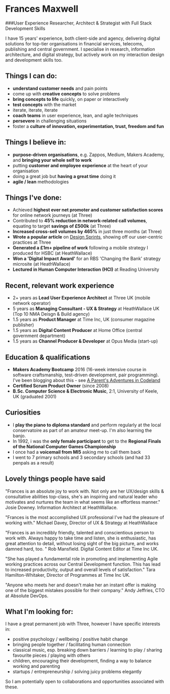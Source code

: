 # Frances Maxwell
###User Experience Researcher, Architect & Strategist with Full Stack Development Skills

I have 15 years' experience, both client-side and agency, delivering digital solutions for top-tier organisations in financial services, telecoms, publishing and central government. I specialise in research, information architecture, and digital strategy, but actively work on my interaction design and development skills too.

## Things I can do:
* **understand customer needs** and pain points
* come up with **creative concepts** to solve problems
* **bring concepts to life** quickly, on paper or interactively
* **test concepts** with the market
* iterate, iterate, iterate
* **coach teams** in user experience, lean, and agile techniques
* **persevere** in challenging situations
* foster a **culture of innovation, experimentation, trust, freedom and fun**

## Things I believe in:
* **purpose-driven organisations**, e.g. Zappos, Medium, Makers Academy, and **bringing your whole self to work**
* putting **customer and employee experience** at the heart of your organisation
* doing a great job but **having a great time** doing it
* **agile / lean** methodologies

## Things I've done:
* Achieved **highest ever net promoter and customer satisfaction scores** for online network journeys (at Three)
* Contributed to **45% reduction in network-related call volumes**, equating to target **savings of £500k** (at Three)
* **Increased cross-sell volumes by 465%** in just three months (at Three)
* **Wrote a popular article** on [Design Sprints](https://medium.com/three-uk-experience-team/our-first-5-day-design-sprint-31239d0331f8#.f9w4ham7g), showing off our user-centric practices at Three
* **Generated a £1m+ pipeline of work** following a mobile strategy I produced for HSBC (at HeathWallace)
* **Won a 'Digital Impact Award'** for an RBS 'Changing the Bank' strategy microsite (at HeathWallace)
* **Lectured in Human Computer Interaction (HCI)** at Reading University

## Recent, relevant work experience
* 2+ years as **Lead User Experience Architect** at Three UK (mobile network operator)
* 5 years as **Managing Consultant - UX & Strategy** at HeathWallace UK (Top 10 NMA Deisgn & Build agency)
* 1.5 years as **Product Manager** at Time Inc, UK (consumer magazine publisher)
* 1.5 years as **Digital Content Producer** at Home Office (central government department)
* 1.5 years as **Channel Producer & Developer** at Opus Media (start-up)

## Education & qualifications
* **Makers Academy Bootcamp** 2016 (16-week intensive course in software craftsmanship, test-driven development, pair programming). I've been blogging about this - see [A Parent's Adventures in Codeland](https://medium.com/a-parents-adventures-in-codeland)  
* **Certified Scrum Product Owner** (since 2008)
* **B.Sc. Computer Science & Electronic Music**, 2:1, University of Keele, UK (graduated 2001)

## Curiosities
* I **play the piano to diploma standard** and perform regularly at the local conservatoire as part of an amateur meet-up. I'm also learning the banjo.
* In 1992, i was the **only female participant** to get to the **Regional Finals of the National Computer Games Championship**
* I once had a **voicemail from MI5** asking me to call them back
* I went to 7 primary schools and 3 secondary schools (and had 33 penpals as a result)

## Lovely things people have said
"Frances is an absolute joy to work with. Not only are her UX/design skills & consultative abilities top-class, she's an inspiring and natural leader who motivates and nurtures the team in what seems like an effortless manner."
Josie Downey. Information Architect at HeathWallace.

"Frances is the most accomplished UX professional I've had the pleasure of working with."
Michael Davey, Director of UX & Strategy at HeathWallace

"Frances is an incredibly friendly, talented and conscientious person to work with. Always happy to take time and listen, she is enthusiastic, has great attention to detail, without losing sight of the big picture, and works damned hard, too. "
Rob Mansfield. Digital Content Editor at Time Inc UK.

"She has played a fundamental role in promoting and implementing Agile working practices across our Central Development function. This has lead to increased productivity, output and overall levels of satisfaction."
Tara Hamilton-Whitaker, Director of Programmes at Time Inc UK.

"Anyone who meets her and doesn't make her an instant offer is making one of the biggest mistakes possible for their company."
Andy Jeffries, CTO at Absolute DevOps.

## What I'm looking for:
I have a great permanent job with Three, however I have specific interests in:
* positive psychology / wellbeing / positive habit change
* bringing people together / facilitating human connection
* classical music, esp. breaking down barriers / learning to play / sharing favourite pieces / playing with others
* children, encouraging their development, finding a way to balance working and parenting
* startups / entrepreneurship / solving juicy problems elegantly

So I am potentially open to collaborations and opportunities associated with these.
